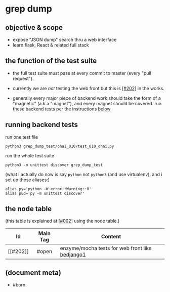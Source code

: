 # grep dump

## objective & scope

  - expose "JSON dump" search thru a web interface
  - learn flask, React & related full stack




## the function of the test suite

  - the full test suite must pass at every commit to master (every "pull request").

  - currently we are *not* testing the web front but this is [\[#202\]](#202) in the works.

  - generally every major piece of backend work should take the form of
    a "magnetic" (a.k.a "magnet"), and every magnet should be covered.
    run these backend tests per the instructions [below](#running-backend-tests)




## <a name='running-backend-tests'></a>running backend tests


run one test file

    python3 grep_dump_test/ohai_010/test_010_ohai.py


run the whole test suite

    python3 -m unittest discover grep_dump_test


(what i actually do now is say `python` not `python3` (and use
virtualenv), and i set up these aliases:)

    alias py='python -W error::Warning::0'
    alias pud='py -m unittest discover'




## <a name="node-table"></a>the node table

(this table is explained at [\[#002\]] using the node table.)

| Id                        | Main Tag | Content
|---------------------------|:-----:|-
|<a name=202></a>[\[#202\]] | #open | enzyme/mocha tests for web front like [bedjango1]



[\[#002\]]: ../README.md#002
[bedjango1]: http://www.bedjango.com/blog/how-to-build-web-app-react-redux-and-flask/




## (document meta)

  - #born.
